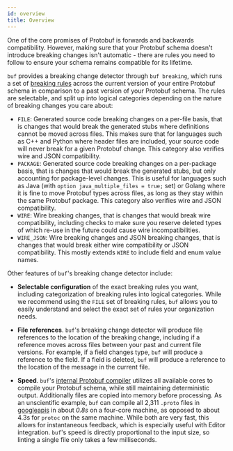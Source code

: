 ```yaml
---
id: overview
title: Overview
---
```


One of the core promises of Protobuf is forwards and backwards compatibility. However, making
sure that your Protobuf schema doesn't introduce breaking changes isn't automatic - there are
rules you need to follow to ensure your schema remains compatible for its lifetime.

`buf` provides a breaking change detector through `buf breaking`, which runs a set of
[breaking rules](rules.md) across the current version of your entire Protobuf schema in comparison
to a past version of your Protobuf schema. The rules are selectable, and split up into logical
categories depending on the nature of breaking changes you care about:

  - `FILE`: Generated source code breaking changes on a per-file basis, that is changes that
    would break the generated stubs where definitions cannot be moved across files. This makes
    sure that for languages such as C++ and Python where header files are included, your source
    code will never break for a given Protobuf change. This category also verifies wire and JSON
    compatibility.
  - `PACKAGE`: Generated source code breaking changes on a per-package basis, that is changes that
    would break the generated stubs, but only accounting for package-level changes. This is useful
    for languages such as Java (with `option java_multiple_files = true;` set) or Golang where it
    is fine to move Protobuf types across files, as long as they stay within the same Protobuf package.
    This category also verifies wire and JSON compatibility.
  - `WIRE`: Wire breaking changes, that is changes that would break wire compatibility, including
    checks to make sure you reserve deleted types of which re-use in the future could cause
    wire incompatibilities.
  - `WIRE_JSON`: Wire breaking changes and JSON breaking changes, that is changes that would break
    either wire compatibility or JSON compatibility. This mostly extends `WIRE` to include field and
    enum value names.

Other features of `buf`'s breaking change detector include:

- **Selectable configuration** of the exact breaking rules you want, including categorization of breaking
  rules into logical categories. While we recommend using the `FILE` set of breaking rules, `buf` allows
  you to easily understand and select the exact set of rules your organization needs.

- **File references**. `buf`'s breaking change detector will produce file references to the
  location of the breaking change, including if a reference moves across files between your
  past and current file versions. For example, if a field changes type, `buf` will produce
  a reference to the field. If a field is deleted, `buf` will produce a reference to the location
  of the message in the current file.

- **Speed**. `buf`'s [internal Protobuf compiler](../build/internal-compiler.md) utilizes all
  available cores to compile your Protobuf schema, while still maintaining deterministic output. Additionally files
  are copied into memory before processing. As an unscientific example, `buf` can compile all 2,311 `.proto` files in
  [googleapis](https://github.com/googleapis/googleapis) in about *0.8s* on a four-core machine, as opposed
  to about 4.3s for `protoc` on the same machine. While both are very fast, this allows for instantaneous feedback,
  which is especially useful with Editor integration. `buf`'s speed is directly proportional to the input size, so
  linting a single file only takes a few milliseconds.
